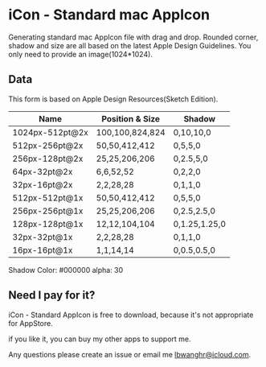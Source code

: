 # iCon - Standard mac AppIcon
Generating standard mac AppIcon file with drag and drop.
Rounded corner, shadow and size are all based on the latest Apple Design Guidelines.
You only need to provide an image(1024*1024).

## Data
This form is based on Apple Design Resources(Sketch Edition).

|Name |	Position & Size	| Shadow |
|---|---|---|
|1024px-512pt@2x	|100,100,824,824	|0,10,10,0
|512px-256pt@2x	|50,50,412,412	|0,5,5,0
|256px-128pt@2x	|25,25,206,206	|0,2.5,5,0
|64px-32pt@2x	|6,6,52,52	|0,2,2,0
|32px-16pt@2x	|2,2,28,28	|0,1,1,0
|512px-512pt@1x	|50,50,412,412	|0,5,5,0
|256px-256pt@1x	|25,25,206,206	|0,2.5,2.5,0
|128px-128pt@1x	|12,12,104,104	|0,1.25,1.25,0
|32px-32pt@1x	|2,2,28,28	|0,1,1,0
|16px-16pt@1x	|1,1,14,14	|0,0.5,0.5,0

Shadow Color: #000000 alpha: 30



## Need I pay for it?

iCon - Standard AppIcon is free to download, because it's not appropriate for AppStore.

if you like it, you can buy my other apps to support me.

Any questions please create an issue or email me lbwanghr@icloud.com.

